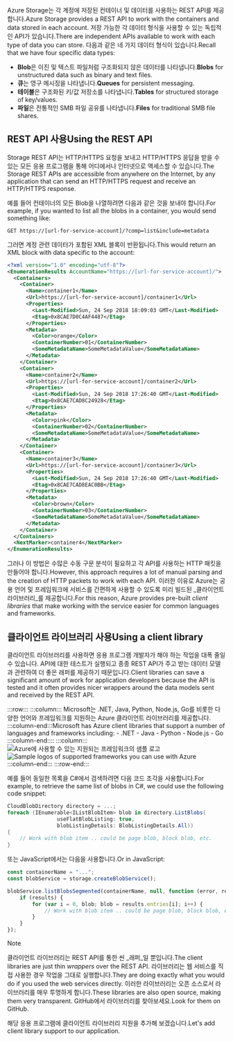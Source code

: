 <span data-ttu-id="07efc-101">Azure Storage는 각 계정에 저장된 컨테이너 및 데이터를 사용하는 REST API를 제공합니다.</span><span class="sxs-lookup"><span data-stu-id="07efc-101">Azure Storage provides a REST API to work with the containers and data stored in each account.</span></span> <span data-ttu-id="07efc-102">저장 가능한 각 데이터 형식을 사용할 수 있는 독립적인 API가 있습니다.</span><span class="sxs-lookup"><span data-stu-id="07efc-102">There are independent APIs available to work with each type of data you can store.</span></span> <span data-ttu-id="07efc-103">다음과 같은 네 가지 데이터 형식이 있습니다.</span><span class="sxs-lookup"><span data-stu-id="07efc-103">Recall that we have four specific data types:</span></span>

- <span data-ttu-id="07efc-104">**Blob**은 이진 및 텍스트 파일처럼 구조화되지 않은 데이터를 나타냅니다.</span><span class="sxs-lookup"><span data-stu-id="07efc-104">**Blobs** for unstructured data such as binary and text files.</span></span>
- <span data-ttu-id="07efc-105">**큐**는 영구 메시징을 나타냅니다.</span><span class="sxs-lookup"><span data-stu-id="07efc-105">**Queues** for persistent messaging.</span></span>
- <span data-ttu-id="07efc-106">**테이블**은 구조화된 키/값 저장소를 나타냅니다.</span><span class="sxs-lookup"><span data-stu-id="07efc-106">**Tables** for structured storage of key/values.</span></span>
- <span data-ttu-id="07efc-107">**파일**은 전통적인 SMB 파일 공유를 나타냅니다.</span><span class="sxs-lookup"><span data-stu-id="07efc-107">**Files** for traditional SMB file shares.</span></span>

## <a name="using-the-rest-api"></a><span data-ttu-id="07efc-108">REST API 사용</span><span class="sxs-lookup"><span data-stu-id="07efc-108">Using the REST API</span></span>

<span data-ttu-id="07efc-109">Storage REST API는 HTTP/HTTPS 요청을 보내고 HTTP/HTTPS 응답을 받을 수 있는 모든 응용 프로그램을 통해 어디에서나 인터넷으로 액세스할 수 있습니다.</span><span class="sxs-lookup"><span data-stu-id="07efc-109">The Storage REST APIs are accessible from anywhere on the Internet, by any application that can send an HTTP/HTTPS request and receive an HTTP/HTTPS response.</span></span>

<span data-ttu-id="07efc-110">예를 들어 컨테이너의 모든 Blob을 나열하려면 다음과 같은 것을 보내야 합니다.</span><span class="sxs-lookup"><span data-stu-id="07efc-110">For example, if you wanted to list all the blobs in a container, you would send something like:</span></span>

```http
GET https://[url-for-service-account]/?comp=list&include=metadata
```

<span data-ttu-id="07efc-111">그러면 계정 관련 데이터가 포함된 XML 블록이 반환됩니다.</span><span class="sxs-lookup"><span data-stu-id="07efc-111">This would return an XML block with data specific to the account:</span></span>

```xml
<?xml version="1.0" encoding="utf-8"?>  
<EnumerationResults AccountName="https://[url-for-service-account]/">  
  <Containers>  
    <Container>  
      <Name>container1</Name>  
      <Url>https://[url-for-service-account]/container1</Url>  
      <Properties>  
        <Last-Modified>Sun, 24 Sep 2018 18:09:03 GMT</Last-Modified>  
        <Etag>0x8CAE7D0C4AF4487</Etag>  
      </Properties>  
      <Metadata>  
        <Color>orange</Color>  
        <ContainerNumber>01</ContainerNumber>  
        <SomeMetadataName>SomeMetadataValue</SomeMetadataName>  
      </Metadata>  
    </Container>  
    <Container>  
      <Name>container2</Name>  
      <Url>https://[url-for-service-account]/container2</Url>  
      <Properties>  
        <Last-Modified>Sun, 24 Sep 2018 17:26:40 GMT</Last-Modified>  
        <Etag>0x8CAE7CAD8C24928</Etag>  
      </Properties>  
      <Metadata>  
        <Color>pink</Color>  
        <ContainerNumber>02</ContainerNumber>  
        <SomeMetadataName>SomeMetadataValue</SomeMetadataName>  
      </Metadata>  
    </Container>  
    <Container>  
      <Name>container3</Name>  
      <Url>https://[url-for-service-account]/container3</Url>  
      <Properties>  
        <Last-Modified>Sun, 24 Sep 2018 17:26:40 GMT</Last-Modified>  
        <Etag>0x8CAE7CAD8EAC0BB</Etag>  
      </Properties>  
      <Metadata>  
        <Color>brown</Color>  
        <ContainerNumber>03</ContainerNumber>  
        <SomeMetadataName>SomeMetadataValue</SomeMetadataName>  
      </Metadata>  
    </Container>  
  </Containers>  
  <NextMarker>container4</NextMarker>  
</EnumerationResults>  
```

<span data-ttu-id="07efc-112">그러나 이 방법은 수많은 수동 구문 분석이 필요하고 각 API를 사용하는 HTTP 패킷을 만들어야 합니다.</span><span class="sxs-lookup"><span data-stu-id="07efc-112">However, this approach requires a lot of manual parsing and the creation of HTTP packets to work with each API.</span></span> <span data-ttu-id="07efc-113">이러한 이유로 Azure는 공용 언어 및 프레임워크에 서비스를 간편하게 사용할 수 있도록 미리 빌드된 _클라이언트 라이브러리_를 제공합니다.</span><span class="sxs-lookup"><span data-stu-id="07efc-113">For this reason, Azure provides pre-built _client libraries_ that make working with the service easier for common languages and frameworks.</span></span>

## <a name="using-a-client-library"></a><span data-ttu-id="07efc-114">클라이언트 라이브러리 사용</span><span class="sxs-lookup"><span data-stu-id="07efc-114">Using a client library</span></span>

<span data-ttu-id="07efc-115">클라이언트 라이브러리를 사용하면 응용 프로그램 개발자가 해야 하는 작업을 대폭 줄일 수 있습니다. API에 대한 테스트가 실행되고 종종 REST API가 주고 받는 데이터 모델과 관련하여 더 좋은 래퍼를 제공하기 때문입니다.</span><span class="sxs-lookup"><span data-stu-id="07efc-115">Client libraries can save a significant amount of work for application developers because the API is tested and it often provides nicer wrappers around the data models sent and received by the REST API.</span></span>

:::row:::
    :::column:::
        <span data-ttu-id="07efc-116">Microsoft는 .NET, Java, Python, Node.js, Go를 비롯한 다양한 언어와 프레임워크를 지원하는 Azure 클라이언트 라이브러리를 제공합니다. :::column-end:::</span><span class="sxs-lookup"><span data-stu-id="07efc-116">Microsoft has Azure client libraries that support a number of languages and frameworks including: - .NET - Java - Python - Node.js - Go :::column-end::::</span></span> :::column:::
        <br> <span data-ttu-id="07efc-117">![Azure에 사용할 수 있는 지원되는 프레임워크의 샘플 로고](../media/4-common-tools.png)</span><span class="sxs-lookup"><span data-stu-id="07efc-117">![Sample logos of supported frameworks you can use with Azure](../media/4-common-tools.png)</span></span> 
    :::column-end:::
:::row-end:::

<span data-ttu-id="07efc-118">예를 들어 동일한 목록을 C#에서 검색하려면 다음 코드 조각을 사용합니다.</span><span class="sxs-lookup"><span data-stu-id="07efc-118">For example, to retrieve the same list of blobs in C#, we could use the following code snippet:</span></span>

```csharp
CloudBlobDirectory directory = ...;
foreach (IEnumerable<IListBlobItem> blob in directory.ListBlobs(
                useFlatBlobListing: true,
                blobListingDetails: BlobListingDetails.All))
{
    // Work with blob item .. could be page blob, block blob, etc.
}
```

<span data-ttu-id="07efc-119">또는 JavaScript에서는 다음을 사용합니다.</span><span class="sxs-lookup"><span data-stu-id="07efc-119">Or in JavaScript:</span></span>

```javascript
const containerName = "...";
const blobService = storage.createBlobService();

blobService.listBlobsSegmented(containerName, null, function (error, results) {
    if (results) {
        for (var i = 0, blob; blob = results.entries[i]; i++) {
            // Work with blob item .. could be page blob, block blob, etc.
        }
    }
});
```

> [!NOTE]
> <span data-ttu-id="07efc-120">클라이언트 라이브러리는 REST API를 통한 씬 _래퍼_일 뿐입니다.</span><span class="sxs-lookup"><span data-stu-id="07efc-120">The client libraries are just thin _wrappers_ over the REST API.</span></span> <span data-ttu-id="07efc-121">라이브러리는 웹 서비스를 직접 사용한 경우 작업을 그대로 실행합니다.</span><span class="sxs-lookup"><span data-stu-id="07efc-121">They are doing exactly what you would do if you used the web services directly.</span></span> <span data-ttu-id="07efc-122">이러한 라이브러리는 오픈 소스로서 라이브러리를 매우 투명하게 합니다.</span><span class="sxs-lookup"><span data-stu-id="07efc-122">These libraries are also open source, making them very transparent.</span></span> <span data-ttu-id="07efc-123">GitHub에서 라이브러리를 찾아보세요.</span><span class="sxs-lookup"><span data-stu-id="07efc-123">Look for them on GitHub.</span></span>

<span data-ttu-id="07efc-124">해당 응용 프로그램에 클라이언트 라이브러리 지원을 추가해 보겠습니다.</span><span class="sxs-lookup"><span data-stu-id="07efc-124">Let's add client library support to our application.</span></span>